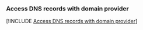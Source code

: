 ### Access DNS records with domain provider

[!INCLUDE [Access DNS records with domain provider](app-service-web-access-dns-records-no-h.md)]
